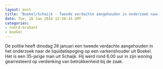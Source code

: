 ```yaml
---
layout: post
title: "Boekel/Schaijk - Tweede verdachte aangehouden in onderzoek naar liquidatiepoging"
date: Tue, 26 Jan 2016 12:38:34 GMT
categories: 
- noord-brabant 
- boekel 
---
```


De politie heeft dinsdag 26 januari een tweede verdachte aangehouden in het onderzoek naar de liquidatiepoging op een varkenshouder uit Boekel. Het is een 35-jarige man uit Schaijk. Hij werd rond 6.00 uur in zijn woning gearresteerd op verdenking van betrokkenheid bij de zaak.
